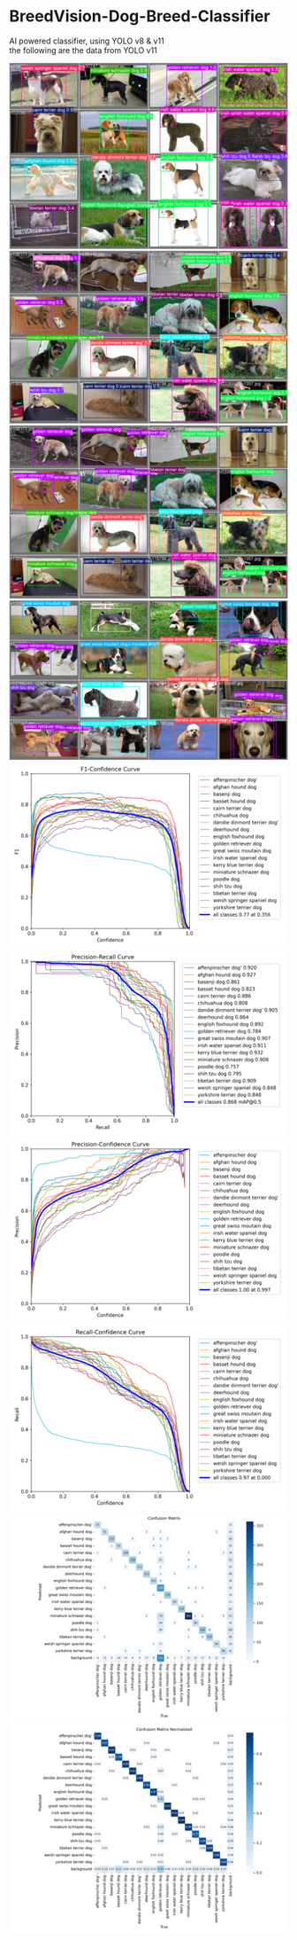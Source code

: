 # BreedVision-Dog-Breed-Classifier
AI powered classifier, using YOLO v8 & v11 <br>
the following are the data from YOLO v11 <br>

![image alt](https://github.com/lucahu001/BreedVision-Dog-Breed-Classifier/blob/main/val_batch2_pred.jpg?raw=true) <br>
![image alt](https://github.com/lucahu001/BreedVision-Dog-Breed-Classifier/blob/main/val_batch1_pred.jpg?raw=true) <br>
![image alt](https://github.com/lucahu001/BreedVision-Dog-Breed-Classifier/blob/main/val_batch1_labels.jpg?raw=true) <br>
![image alt](https://github.com/lucahu001/BreedVision-Dog-Breed-Classifier/blob/main/val_batch0_labels.jpg?raw=true) <br>
![image alt](https://github.com/lucahu001/BreedVision-Dog-Breed-Classifier/blob/main/F1_curve.png?raw=true) <br>
![image alt](https://github.com/lucahu001/BreedVision-Dog-Breed-Classifier/blob/main/PR_curve.png?raw=true) <br>
![image alt](https://github.com/lucahu001/BreedVision-Dog-Breed-Classifier/blob/main/P_curve.png?raw=true) <br>
![image alt](https://github.com/lucahu001/BreedVision-Dog-Breed-Classifier/blob/main/R_curve.png?raw=true) <br>
![image alt](https://github.com/lucahu001/BreedVision-Dog-Breed-Classifier/blob/main/confusion_matrix.png?raw=true) <br>
![image alt](https://github.com/lucahu001/BreedVision-Dog-Breed-Classifier/blob/main/confusion_matrix_normalized.png?raw=true) <br>
